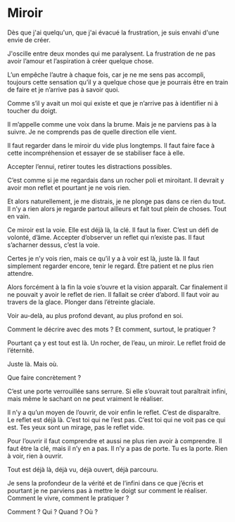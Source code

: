 # Miroir

Dès que j'ai quelqu'un, que j'ai évacué la frustration, je suis envahi d'une envie de créer.

J'oscille entre deux mondes qui me paralysent. La frustration de ne pas avoir l’amour et l’aspiration à créer quelque chose.

L’un empêche l’autre à chaque fois, car je ne me sens pas accompli, toujours cette sensation qu’il y a quelque chose que je pourrais être en train de faire et je n’arrive pas à savoir quoi.

Comme s’il y avait un moi qui existe et que je n’arrive pas à identifier ni à toucher du doigt.

Il m’appelle comme une voix dans la brume. Mais je ne parviens pas à la suivre. Je ne comprends pas de quelle direction elle vient.

Il faut regarder dans le miroir du vide plus longtemps. Il faut faire face à cette incompréhension et essayer de se stabiliser face à elle.

Accepter l’ennui, retirer toutes les distractions possibles.

C’est comme si je me regardais dans un rocher poli et miroitant. Il devrait y avoir mon reflet et pourtant je ne vois rien.

Et alors naturellement, je me distrais, je ne plonge pas dans ce rien du tout. Il n’y a rien alors je regarde partout ailleurs et fait tout plein de choses. Tout en vain.

Ce miroir est la voie. Elle est déjà là, la clé. Il faut la fixer. C’est un défi de volonté, d’âme. Accepter d’observer un reflet qui n’existe pas. Il faut s’acharner dessus, c’est la voie.

Certes je n’y vois rien, mais ce qu’il y a à voir est là, juste là. Il faut simplement regarder encore, tenir le regard. Être patient et ne plus rien attendre.

Alors forcément à la fin la voie s’ouvre et la vision apparaît. Car finalement il ne pouvait y avoir le reflet de rien. Il fallait se créer d’abord. Il faut voir au travers de la glace. Plonger dans l’étreinte glaciale.

Voir au-delà, au plus profond devant, au plus profond en soi.

Comment le décrire avec des mots ? Et comment, surtout, le pratiquer ?

Pourtant ça y est tout est là. Un rocher, de l’eau, un miroir. Le reflet froid de l’éternité.

Juste là. Mais où.

Que faire concrètement ?

C’est une porte verrouillée sans serrure. Si elle s’ouvrait tout paraîtrait infini, mais même le sachant on ne peut vraiment le réaliser.

Il n’y a qu’un moyen de l’ouvrir, de voir enfin le reflet. C’est de disparaître. Le reflet est déjà là. C’est toi qui ne l’est pas. C’est toi qui ne voit pas ce qui est. Tes yeux sont un mirage, pas le reflet vide.

Pour l’ouvrir il faut comprendre et aussi ne plus rien avoir à comprendre. Il faut être la clé, mais il n’y en a pas. Il n’y a pas de porte. Tu es la porte. Rien à voir, rien à ouvrir.

Tout est déjà là, déjà vu, déjà ouvert, déjà parcouru.

Je sens la profondeur de la vérité et de l’infini dans ce que j’écris et pourtant je ne parviens pas à mettre le doigt sur comment le réaliser. Comment le vivre, comment le pratiquer ?

Comment ? Qui ? Quand ? Où ?